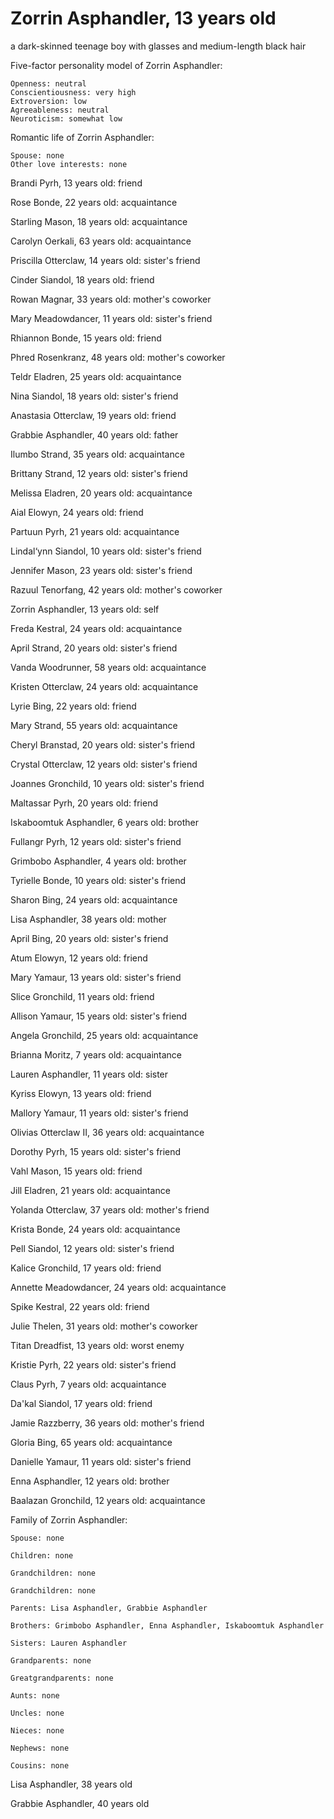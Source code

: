 # Zorrin Asphandler, 13 years old
a dark-skinned teenage boy with glasses and medium-length black hair

Five-factor personality model of Zorrin Asphandler:

	Openness: neutral
	Conscientiousness: very high
	Extroversion: low
	Agreeableness: neutral
	Neuroticism: somewhat low


Romantic life of Zorrin Asphandler:

	Spouse: none
	Other love interests: none

Brandi Pyrh, 13 years old: friend

Rose Bonde, 22 years old: acquaintance

Starling Mason, 18 years old: acquaintance

Carolyn Oerkali, 63 years old: acquaintance

Priscilla Otterclaw, 14 years old: sister's friend

Cinder Siandol, 18 years old: friend

Rowan Magnar, 33 years old: mother's coworker

Mary Meadowdancer, 11 years old: sister's friend

Rhiannon Bonde, 15 years old: friend

Phred Rosenkranz, 48 years old: mother's coworker

Teldr Eladren, 25 years old: acquaintance

Nina Siandol, 18 years old: sister's friend

Anastasia Otterclaw, 19 years old: friend

Grabbie Asphandler, 40 years old: father

Ilumbo Strand, 35 years old: acquaintance

Brittany Strand, 12 years old: sister's friend

Melissa Eladren, 20 years old: acquaintance

Aial Elowyn, 24 years old: friend

Partuun Pyrh, 21 years old: acquaintance

Lindal‘ynn Siandol, 10 years old: sister's friend

Jennifer Mason, 23 years old: sister's friend

Razuul Tenorfang, 42 years old: mother's coworker

Zorrin Asphandler, 13 years old: self

Freda Kestral, 24 years old: acquaintance

April Strand, 20 years old: sister's friend

Vanda Woodrunner, 58 years old: acquaintance

Kristen Otterclaw, 24 years old: acquaintance

Lyrie Bing, 22 years old: friend

Mary Strand, 55 years old: acquaintance

Cheryl Branstad, 20 years old: sister's friend

Crystal Otterclaw, 12 years old: sister's friend

Joannes Gronchild, 10 years old: sister's friend

Maltassar Pyrh, 20 years old: friend

Iskaboomtuk Asphandler, 6 years old: brother

Fullangr Pyrh, 12 years old: sister's friend

Grimbobo Asphandler, 4 years old: brother

Tyrielle Bonde, 10 years old: sister's friend

Sharon Bing, 24 years old: acquaintance

Lisa Asphandler, 38 years old: mother

April Bing, 20 years old: sister's friend

Atum Elowyn, 12 years old: friend

Mary Yamaur, 13 years old: sister's friend

Slice Gronchild, 11 years old: friend

Allison Yamaur, 15 years old: sister's friend

Angela Gronchild, 25 years old: acquaintance

Brianna Moritz, 7 years old: acquaintance

Lauren Asphandler, 11 years old: sister

Kyriss Elowyn, 13 years old: friend

Mallory Yamaur, 11 years old: sister's friend

Olivias Otterclaw II, 36 years old: acquaintance

Dorothy Pyrh, 15 years old: sister's friend

Vahl Mason, 15 years old: friend

Jill Eladren, 21 years old: acquaintance

Yolanda Otterclaw, 37 years old: mother's friend

Krista Bonde, 24 years old: acquaintance

Pell Siandol, 12 years old: sister's friend

Kalice Gronchild, 17 years old: friend

Annette Meadowdancer, 24 years old: acquaintance

Spike Kestral, 22 years old: friend

Julie Thelen, 31 years old: mother's coworker

Titan Dreadfist, 13 years old: worst enemy

Kristie Pyrh, 22 years old: sister's friend

Claus Pyrh, 7 years old: acquaintance

Da'kal Siandol, 17 years old: friend

Jamie Razzberry, 36 years old: mother's friend

Gloria Bing, 65 years old: acquaintance

Danielle Yamaur, 11 years old: sister's friend

Enna Asphandler, 12 years old: brother

Baalazan Gronchild, 12 years old: acquaintance


Family of Zorrin Asphandler:

	Spouse: none

	Children: none

	Grandchildren: none

	Grandchildren: none

	Parents: Lisa Asphandler, Grabbie Asphandler

	Brothers: Grimbobo Asphandler, Enna Asphandler, Iskaboomtuk Asphandler

	Sisters: Lauren Asphandler

	Grandparents: none

	Greatgrandparents: none

	Aunts: none

	Uncles: none

	Nieces: none

	Nephews: none

	Cousins: none

Lisa Asphandler, 38 years old

Grabbie Asphandler, 40 years old

